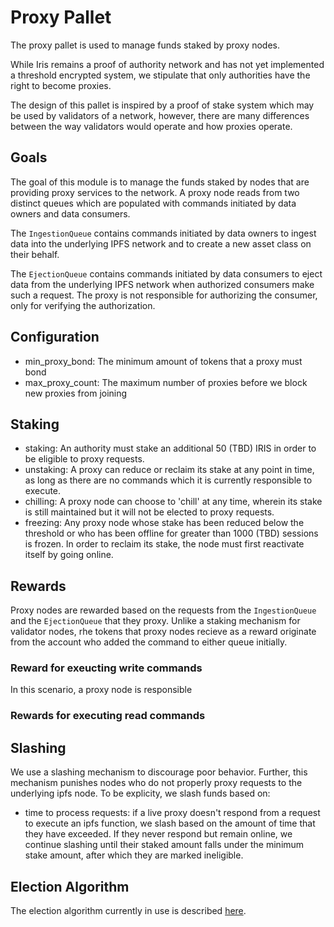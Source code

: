 # Proxy Pallet

The proxy pallet is used to manage funds staked by proxy nodes.

While Iris remains a proof of authority network and has not yet implemented a threshold encrypted system, we stipulate that only authorities have the right to become proxies.

The design of this pallet is inspired by a proof of stake system which may be used by validators of a network, however, there are many differences between the way validators would operate and how proxies operate.

## Goals

The goal of this module is to manage the funds staked by nodes that are providing proxy services to the network. A proxy node reads from two distinct queues which are populated with commands initiated by data owners and data consumers.

The `IngestionQueue` contains commands initiated by data owners to ingest data into the underlying IPFS network and to create a new asset class on their behalf.

The `EjectionQueue` contains commands initiated  by data consumers to eject data from the underlying IPFS network when authorized consumers make such a request. The proxy is not responsible for authorizing the consumer, only for verifying the authorization.

## Configuration

* min_proxy_bond: The minimum amount of tokens that a proxy must bond
* max_proxy_count: The maximum number of proxies before we block new proxies from joining

## Staking

* staking: An authority must stake an additional 50 (TBD) IRIS in order to be eligible to proxy requests.
* unstaking: A proxy can reduce or reclaim its stake at any point in time, as long as there are no commands which it is currently responsible to execute.
* chilling: A proxy node can choose to 'chill' at any time, wherein its stake is still maintained but it will not be elected to proxy requests.
* freezing: Any proxy node whose stake has been reduced below the threshold or who has been offline for greater than 1000 (TBD) sessions is frozen. In order to reclaim its stake, the node must first reactivate itself by going online.

## Rewards

Proxy nodes are rewarded based on the requests from the `IngestionQueue` and the `EjectionQueue` that they proxy. Unlike a staking mechanism for validator nodes, rhe tokens that proxy nodes recieve as a reward originate from the account who added the command to either queue initially.

### Reward for exeucting write commands

In this scenario, a proxy node is responsible

### Rewards for executing read commands

## Slashing

We use a slashing mechanism to discourage poor behavior. Further, this mechanism punishes nodes who do not properly proxy requests to the underlying ipfs node. To be explicity, we slash funds based on:

* time to process requests: if a live proxy doesn't respond from a request to execute an ipfs function, we slash based on the amount of time that they have exceeded. If they never respond but remain online, we continue slashing until their staked amount falls under the minimum stake amount, after which they are marked ineligible.

## Election Algorithm

The election algorithm currently in use is described [here](./node_election.md).

